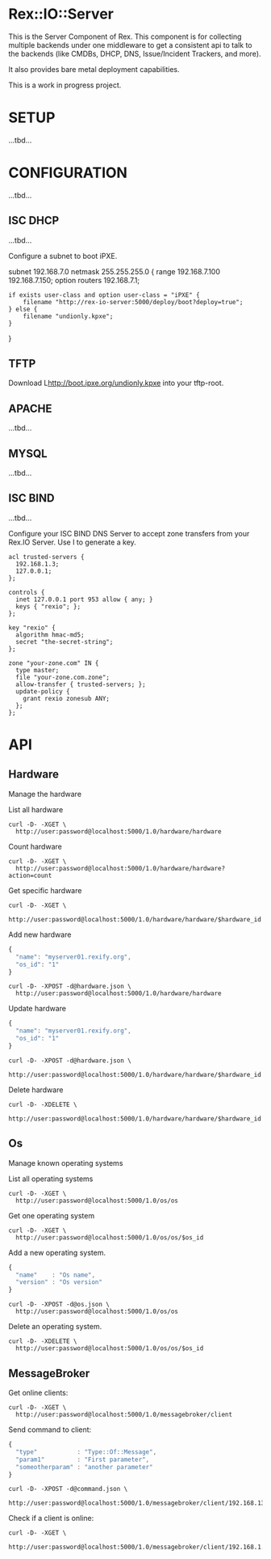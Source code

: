 # Rex::IO::Server

This is the Server Component of Rex. This component is for collecting multiple backends under one middleware to get a consistent api to talk to the backends (like CMDBs, DHCP, DNS, Issue/Incident Trackers, and more).

It also provides bare metal deployment capabilities.

This is a work in progress project.


# SETUP

...tbd...

# CONFIGURATION


...tbd...

## ISC DHCP

...tbd...

Configure a subnet to boot iPXE.

 subnet 192.168.7.0 netmask 255.255.255.0 {
	range 192.168.7.100 192.168.7.150;
	option routers 192.168.7.1;

	if exists user-class and option user-class = "iPXE" {
		filename "http://rex-io-server:5000/deploy/boot?deploy=true";
	} else {
		filename "undionly.kpxe";
	}
 }

## TFTP

Download L<http://boot.ipxe.org/undionly.kpxe> into your tftp-root.

## APACHE

...tbd...

## MYSQL

...tbd...

## ISC BIND

...tbd...

Configure your ISC BIND DNS Server to accept zone transfers from your Rex.IO Server. Use I<ddns-confgen> to generate a key.

```
acl trusted-servers {
  192.168.1.3;
  127.0.0.1;
};

controls {
  inet 127.0.0.1 port 953 allow { any; }
  keys { "rexio"; };
};

key "rexio" {
  algorithm hmac-md5;
  secret "the-secret-string";
};

zone "your-zone.com" IN {
  type master;
  file "your-zone.com.zone";
  allow-transfer { trusted-servers; };
  update-policy {
    grant rexio zonesub ANY;
  };
};
```

# API

## Hardware

Manage the hardware

List all hardware

```
curl -D- -XGET \
  http://user:password@localhost:5000/1.0/hardware/hardware
```

Count hardware

```
curl -D- -XGET \
  http://user:password@localhost:5000/1.0/hardware/hardware?action=count
```

Get specific hardware

```
curl -D- -XGET \
  http://user:password@localhost:5000/1.0/hardware/hardware/$hardware_id
```

Add new hardware

```javascript
{
  "name": "myserver01.rexify.org",
  "os_id": "1"
}
```

```
curl -D- -XPOST -d@hardware.json \
  http://user:password@localhost:5000/1.0/hardware/hardware
```

Update hardware

```javascript
{
  "name": "myserver01.rexify.org",
  "os_id": "1"
}
```

```
curl -D- -XPOST -d@hardware.json \
  http://user:password@localhost:5000/1.0/hardware/hardware/$hardware_id
```

Delete hardware

```
curl -D- -XDELETE \
  http://user:password@localhost:5000/1.0/hardware/hardware/$hardware_id
```

## Os

Manage known operating systems

List all operating systems

```
curl -D- -XGET \
  http://user:password@localhost:5000/1.0/os/os
```

Get one operating system

```
curl -D- -XGET \
  http://user:password@localhost:5000/1.0/os/os/$os_id
```

Add a new operating system.

```javascript
{
  "name"    : "Os name",
  "version" : "Os version"
}
```

```
curl -D- -XPOST -d@os.json \
  http://user:password@localhost:5000/1.0/os/os
```

Delete an operating system.

```
curl -D- -XDELETE \
  http://user:password@localhost:5000/1.0/os/os/$os_id
```

## MessageBroker

Get online clients:

```
curl -D- -XGET \
  http://user:password@localhost:5000/1.0/messagebroker/client
```

Send command to client:

```javascript
{
  "type"           : "Type::Of::Message",
  "param1"         : "First parameter",
  "someotherparam" : "another parameter"
}
```

```
curl -D- -XPOST -d@command.json \
  http://user:password@localhost:5000/1.0/messagebroker/client/192.168.13.213
```

Check if a client is online:

```
curl -D- -XGET \
  http://user:password@localhost:5000/1.0/messagebroker/client/192.168.1.5/online
```
